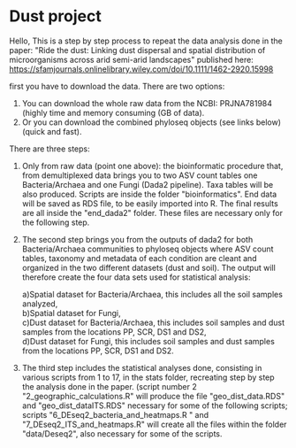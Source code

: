 # Dust project

Hello,
This is a step by step process to repeat the data analysis done in the paper:
"Ride the dust: Linking dust dispersal and spatial distribution of microorganisms across arid semi-arid landscapes" published here:
https://sfamjournals.onlinelibrary.wiley.com/doi/10.1111/1462-2920.15998

first you have to download the data.
There are two options:

1. You can download the whole raw data from the NCBI: PRJNA781984 (highly time and memory consuming (GB of data).
2. Or you can download the combined phyloseq objects (see links below) (quick and fast).


There are three steps: 
1. Only from raw data (point one above): the bioinformatic procedure that, from demultiplexed data brings you to two ASV count tables one Bacteria/Archaea and one Fungi (Dada2 pipeline). Taxa tables will be also produced. Scripts are inside the folder "bioinformatics". End data will be saved as RDS file, to be easily imported into R. The final results are all inside the "end_dada2" folder. These files are necessary only for the following step.

2. The second step brings you from the outputs of dada2 for both Bacteria/Archaea communities to phyloseq objects where ASV count tables, taxonomy and metadata of each condition are cleant and organized in the two different datasets (dust and soil).
The output will therefore create the four data sets used for statistical analysis: <br />

      a)Spatial dataset for Bacteria/Archaea, this includes all the soil samples analyzed,<br />
      b)Spatial dataset for Fungi,<br />
      c)Dust dataset for Bacteria/Archaea,  this includes soil samples and dust samples from the locations PP, SCR, DS1 and DS2,<br />
      d)Dust dataset for Fungi,  this includes soil samples and dust samples from the locations PP, SCR, DS1 and DS2.<br />

3. The third step includes the statistical analyses done, consisting in various scripts from 1 to 17, in the stats folder, recreating step by step the analysis done in the paper. (script number 2 "2_geographic_calculations.R" will produce the file "geo_dist_data.RDS" and "geo_dist_dataITS.RDS" necessary for some of the following scripts;
scripts "6_DEseq2_bacteria_and_heatmaps.R " and "7_DEseq2_ITS_and_heatmaps.R" will create all the files within the folder "data/Deseq2", also necessary for some of the scripts.

